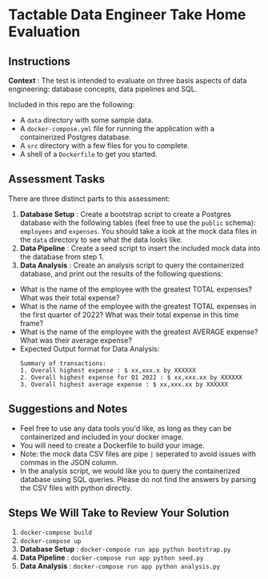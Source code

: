 # Tactable Data Engineer Take Home Evaluation

## Instructions

**Context** : The test is intended to evaluate on three basis aspects of data engineering: database concepts, data pipelines and SQL.

Included in this repo are the following:
- A `data` directory with some sample data.
- A `docker-compose.yml` file for running the application with a containerized Postgres database.
- A `src` directory with a few files for you to complete.
- A shell of a `Dockerfile` to get you started. 

## Assessment Tasks
There are three distinct parts to this assessment:
1. **Database Setup** : Create a bootstrap script to create a Postgres database with the following tables (feel free to use the `public` schema): `employees` and `expenses`. You should take a look at the mock data files in the `data` directory to see what the data looks like.
2. **Data Pipeline** : Create a seed script to insert the included mock data into the database from step 1.
3. **Data Analysis** : Create an analysis script to query the containerized database, and print out the results of the following questions:
  - What is the name of the employee with the greatest TOTAL expenses? What was their total expense?
  - What is the name of the employee with the greatest TOTAL expenses in the first quarter of 2022? What was their total expense in this time frame?
  - What is the name of the employee with the greatest AVERAGE expense? What was their average expense?
  - Expected Output format for Data Analysis:
    ```
    Summary of transactions:
    1. Overall highest expense : $ xx,xxx.x by XXXXXX
    2. Overall highest expense for Q1 2022 : $ xx,xxx.xx by XXXXXX
    3. Overall highest average expense : $ xx,xxx.xx by XXXXXX
    ```



## Suggestions and Notes

- Feel free to use any data tools you'd like, as long as they can be containerized and included in your docker image.
- You will need to create a Dockerfile to build your image. 
- Note: the mock data CSV files are pipe `|` seperated to avoid issues with commas in the JSON column. 
- In the analysis script, we would like you to query the containerized database using SQL queries. Please do not find the answers by parsing the CSV files with python directly. 

## Steps We Will Take to Review Your Solution
1. `docker-compose build`
2. `docker-compose up`
3. **Database Setup** : `docker-compose run app python bootstrap.py`
4. **Data Pipeline** : `docker-compose run app python seed.py`
5. **Data Analysis** : `docker-compose run app python analysis.py`